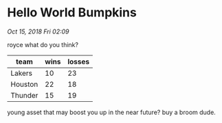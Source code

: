 # Hello World Bumpkins
_Oct 15, 2018 Fri 02:09_

royce what do you think?

team | wins | losses
--- | --- | ---
Lakers | 10 | 23
Houston | 22 | 18
Thunder | 15 | 19

young asset that may boost you up in the near future?  buy a broom dude.
